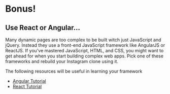 # Bonus!

## Use React or Angular...
Many dynamic pages are too complex to be built witch just JavaScript and jQuery. Instead they use a front-end JavaScript framework like AngularJS or ReactJS. If you've mastered JavaScript, HTML, and CSS, you might want to get ahead for when you start building complex web apps. Pick one of these frameworks and rebuild your Instagram clone using it.

The following resources will be useful in learning your framework

- [Angular Tutorial](http://campus.codeschool.com/courses/shaping-up-with-angular-js/intro)
- [React Tutorial](https://facebook.github.io/react/docs/tutorial.html)
